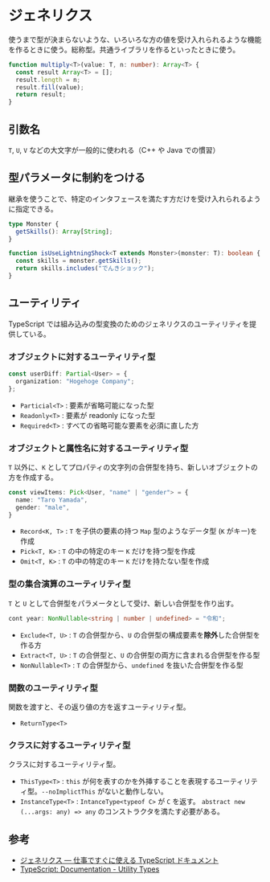 # ジェネリクス

使うまで型が決まらないような、いろいろな方の値を受け入れられるような機能を作るときに使う。総称型。共通ライブラリを作るといったときに使う。

```typescript
function multiply<T>(value: T, n: number): Array<T> {
  const result Array<T> = [];
  result.length = n;
  result.fill(value);
  return result;
}
```

## 引数名

`T`, `U`, `V` などの大文字が一般的に使われる（C++ や Java での慣習）

## 型パラメータに制約をつける

継承を使うことで、特定のインタフェースを満たす方だけを受け入れられるように指定できる。

```typescript
type Monster {
  getSkills(): Array[String];
}

function isUseLightningShock<T extends Monster>(monster: T): boolean {
  const skills = monster.getSkills();
  return skills.includes("でんきショック");
}
```

## ユーティリティ

TypeScript では組み込みの型変換のためのジェネリクスのユーティリティを提供している。

### オブジェクトに対するユーティリティ型

```typescript
const userDiff: Partial<User> = {
  organization: "Hogehoge Company";
};
```

- `Particial<T>` : 要素が省略可能になった型
- `Readonly<T>` : 要素が readonly になった型
- `Required<T>` : すべての省略可能な要素を必須に直した方

### オブジェクトと属性名に対するユーティリティ型

`T` 以外に、`K` としてプロパティの文字列の合併型を持ち、新しいオブジェクトの方を作成する。

```typescript
const viewItems: Pick<User, "name" | "gender"> = {
  name: "Taro Yamada",
  gender: "male",
}
```

- `Record<K, T>` : `T` を子供の要素の持つ `Map` 型のようなデータ型 (`K` がキー)を作成
- `Pick<T, K>` : `T` の中の特定のキー `K` だけを持つ型を作成
- `Omit<T, K>` : `T` の中の特定のキー `K` だけを持たない型を作成

### 型の集合演算のユーティリティ型

`T` と `U` として合併型をパラメータとして受け、新しい合併型を作り出す。

```typescript
cont year: NonNullable<string | number | undefined> = "令和";
```

- `Exclude<T, U>` : `T` の合併型から、`U` の合併型の構成要素を**除外**した合併型を作る方
- `Extract<T, U>` : `T` の合併型と、`U` の合併型の両方に含まれる合併型を作る型
- `NonNullable<T>` : `T` の合併型から、`undefined` を抜いた合併型を作る型

### 関数のユーティリティ型

関数を渡すと、その返り値の方を返すユーティリティ型。

- `ReturnType<T>`

### クラスに対するユーティリティ型

クラスに対するユーティリティ型。

- `ThisType<T>` : `this` が何を表すのかを外挿することを表現するユーティリティ型。`--noImplictThis` がないと動作しない。
- `InstanceType<T>` : `IntanceType<typeof C>` が `C` を返す。 `abstract new (...args: any) => any` のコンストラクタを満たす必要がある。

## 参考

- [ジェネリクス — 仕事ですぐに使える TypeScript ドキュメント](https://future-architect.github.io/typescript-guide/generics.html)
- [TypeScript: Documentation - Utility Types](https://www.typescriptlang.org/docs/handbook/utility-types.html)
